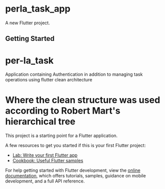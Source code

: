 # perla_task_app

A new Flutter project.

## Getting Started

# per-la_task
Application containing Authentication in addition to managing task operations using flutter clean architecture

# Where the clean structure was used according to Robert Mart's hierarchical tree


This project is a starting point for a Flutter application.

A few resources to get you started if this is your first Flutter project:

- [Lab: Write your first Flutter app](https://docs.flutter.dev/get-started/codelab)
- [Cookbook: Useful Flutter samples](https://docs.flutter.dev/cookbook)

For help getting started with Flutter development, view the
[online documentation](https://docs.flutter.dev/), which offers tutorials,
samples, guidance on mobile development, and a full API reference.
